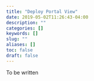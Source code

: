 ```yaml
---
title: "Deploy Portal View"
date: 2019-05-02T11:26:43-04:00
description: ""
categories: []
keywords: []
slug: ""
aliases: []
toc: false
draft: false
---
```


To be written
